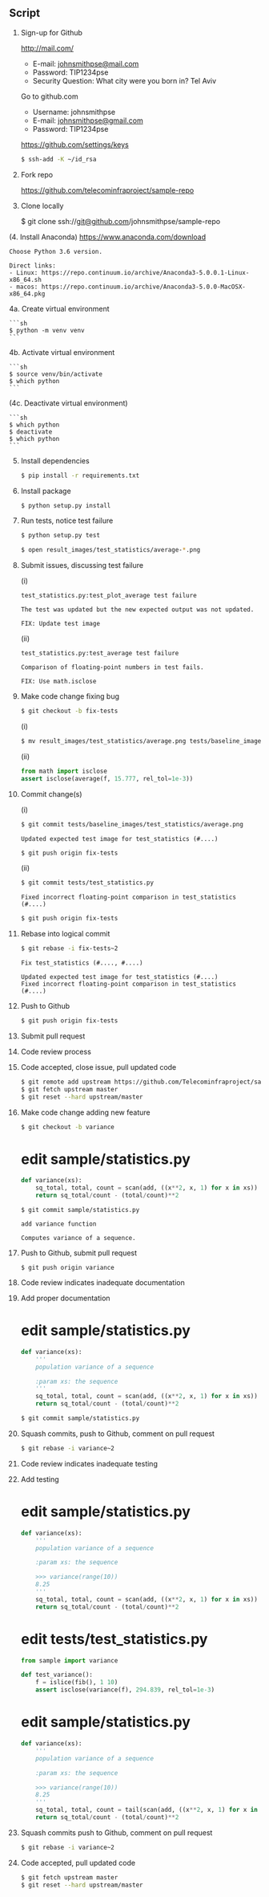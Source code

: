 Script
------

1. Sign-up for Github

    http://mail.com/
    - E-mail:   johnsmithpse@mail.com
    - Password: TIP1234pse
    - Security Question: What city were you born in? Tel Aviv

    Go to github.com
    - Username:  johnsmithpse
    - E-mail:    johnsmithpse@gmail.com
    - Password:  TIP1234pse

    https://github.com/settings/keys

    ```sh
    $ ssh-add -K ~/id_rsa
    ```

2. Fork repo

    https://github.com/telecominfraproject/sample-repo

3. Clone locally

    $ git clone ssh://git@github.com/johnsmithpse/sample-repo

(4. Install Anaconda)
    https://www.anaconda.com/download

    Choose Python 3.6 version.

    Direct links:
    - Linux: https://repo.continuum.io/archive/Anaconda3-5.0.0.1-Linux-x86_64.sh
    - macos: https://repo.continuum.io/archive/Anaconda3-5.0.0-MacOSX-x86_64.pkg


4a. Create virtual environment

    ```sh
    $ python -m venv venv
    ```

4b. Activate virtual environment

    ```sh
    $ source venv/bin/activate
    $ which python
    ```

(4c. Deactivate virtual environment)

    ```sh
    $ which python
    $ deactivate
    $ which python
    ```

5. Install dependencies

    ```sh
    $ pip install -r requirements.txt
    ```

6. Install package

    ```sh
    $ python setup.py install
    ```

7. Run tests, notice test failure

    ```sh
    $ python setup.py test
    ```

    ```sh
    $ open result_images/test_statistics/average-*.png
    ```

8. Submit issues, discussing test failure

    (i)

    ```
    test_statistics.py:test_plot_average test failure

    The test was updated but the new expected output was not updated.

    FIX: Update test image
    ```

    (ii)

    ```
    test_statistics.py:test_average test failure

    Comparison of floating-point numbers in test fails.

    FIX: Use math.isclose
    ```

9. Make code change fixing bug

    ```sh
    $ git checkout -b fix-tests
    ```

    (i)

    ```sh
    $ mv result_images/test_statistics/average.png tests/baseline_images/test_statistics/average.png
    ```

    (ii)

    ```python
    from math import isclose
    assert isclose(average(f, 15.777, rel_tol=1e-3))
    ```

10. Commit change(s)

    (i)

    ```sh
    $ git commit tests/baseline_images/test_statistics/average.png
    ```

    ```
    Updated expected test image for test_statistics (#....)
    ```

    ```sh
    $ git push origin fix-tests
    ```

    (ii)

    ```sh
    $ git commit tests/test_statistics.py
    ```

    ```
    Fixed incorrect floating-point comparison in test_statistics (#....)
    ```

    ```sh
    $ git push origin fix-tests
    ```

11. Rebase into logical commit

    ```sh
    $ git rebase -i fix-tests~2
    ```

    ```
    Fix test_statistics (#...., #....)

    Updated expected test image for test_statistics (#....)
    Fixed incorrect floating-point comparison in test_statistics (#....)
    ```

12. Push to Github

    ```sh
    $ git push origin fix-tests
    ```

13. Submit pull request
14. Code review process
15. Code accepted, close issue, pull updated code

    ```sh
    $ git remote add upstream https://github.com/Telecominfraproject/sample-repo
    $ git fetch upstream master
    $ git reset --hard upstream/master
    ```

16. Make code change adding new feature

    ```sh
    $ git checkout -b variance
    ```

    # edit sample/statistics.py

    ```python
    def variance(xs):
        sq_total, total, count = scan(add, ((x**2, x, 1) for x in xs))
        return sq_total/count - (total/count)**2
    ```

    ```
    $ git commit sample/statistics.py
    ```

    ```
    add variance function

    Computes variance of a sequence.
    ```

17. Push to Github, submit pull request

    ```
    $ git push origin variance
    ```

18. Code review indicates inadequate documentation
19. Add proper documentation

    # edit sample/statistics.py
    ```python
    def variance(xs):
        '''
        population variance of a sequence

        :param xs: the sequence
        '''
        sq_total, total, count = scan(add, ((x**2, x, 1) for x in xs))
        return sq_total/count - (total/count)**2
    ```

    ```sh
    $ git commit sample/statistics.py
    ```

20. Squash commits, push to Github, comment on pull request

    ```sh
    $ git rebase -i variance~2
    ```

21. Code review indicates inadequate testing
22. Add testing

    # edit sample/statistics.py
    ```python
    def variance(xs):
        '''
        population variance of a sequence

        :param xs: the sequence

        >>> variance(range(10))
        8.25
        '''
        sq_total, total, count = scan(add, ((x**2, x, 1) for x in xs))
        return sq_total/count - (total/count)**2
    ```

    # edit tests/test_statistics.py
    ```python
    from sample import variance

    def test_variance():
        f = islice(fib(), 1 10)
        assert isclose(variance(f), 294.839, rel_tol=1e-3)
    ```

    # edit sample/statistics.py
    ```python
    def variance(xs):
        '''
        population variance of a sequence

        :param xs: the sequence

        >>> variance(range(10))
        8.25
        '''
        sq_total, total, count = tail(scan(add, ((x**2, x, 1) for x in xs)))[0]
        return sq_total/count - (total/count)**2
    ```

23. Squash commits push to Github, comment on pull request

    ```sh
    $ git rebase -i variance~2
    ```

24. Code accepted, pull updated code

    ```sh
    $ git fetch upstream master
    $ git reset --hard upstream/master
    ```
